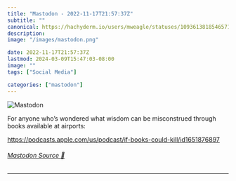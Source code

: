 ```yaml
---
title: "Mastodon - 2022-11-17T21:57:37Z"
subtitle: ""
canonical: https://hachyderm.io/users/mweagle/statuses/109361381854657178
description:
image: "/images/mastodon.png"

date: 2022-11-17T21:57:37Z
lastmod: 2024-03-09T15:47:03-08:00
image: ""
tags: ["Social Media"]

categories: ["mastodon"]
---
```

![Mastodon](/images/mastodon.png)

<p>For anyone who’s wondered what wisdom can be misconstrued through books available at airports:</p><p><a href="https://podcasts.apple.com/us/podcast/if-books-could-kill/id1651876897" target="_blank" rel="nofollow noopener noreferrer" translate="no"><span class="invisible">https://</span><span class="ellipsis">podcasts.apple.com/us/podcast/</span><span class="invisible">if-books-could-kill/id1651876897</span></a></p>


###### [Mastodon Source 🐘](https://hachyderm.io/@mweagle/109361381854657178)

___

